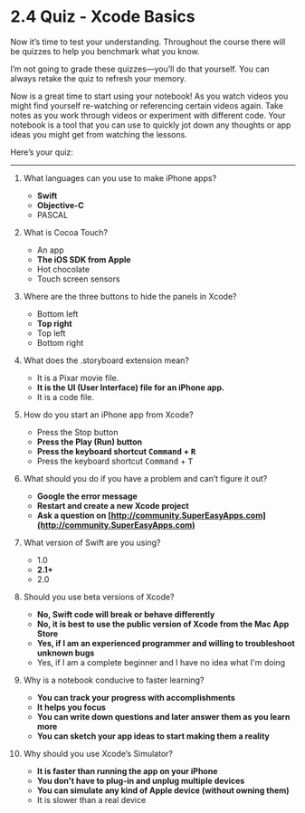 # 2.4 Quiz - Xcode Basics #

Now it’s time to test your understanding. Throughout the course there will be quizzes to help you benchmark what you know.

I’m not going to grade these quizzes—you’ll do that yourself. You can always retake the quiz to refresh your memory.

Now is a great time to start using your notebook! As you watch videos you might find yourself re-watching or referencing certain videos again. Take notes as you work through videos or experiment with different code. Your notebook is a tool that you can use to quickly jot down any thoughts or app ideas you might get from watching the lessons.

Here’s your quiz:

-----

1. What languages can you use to make iPhone apps?

	* **Swift**
	* **Objective-C**
	* PASCAL

2. What is Cocoa Touch?

	* An app
	* **The iOS SDK from Apple**
	* Hot chocolate
	* Touch screen sensors

3. Where are the three buttons to hide the panels in Xcode?
	
	* Bottom left
	* **Top right**
	* Top left
	* Bottom right

4. What does the .storyboard extension mean?

	* It is a Pixar movie file.
	* **It is the UI (User Interface) file for an iPhone app.**
	* It is a code file.

5. How do you start an iPhone app from Xcode?

	* Press the Stop button
	* **Press the Play (Run) button**
	* **Press the keyboard shortcut <kbd>Command</kbd> + <kbd>R</kbd>**
	* Press the keyboard shortcut <kbd> Command</kbd> + <kbd>T</kbd>

6. What should you do if you have a problem and can’t figure it out?
	
	* **Google the error message**
	* **Restart and create a new Xcode project**
	* **Ask a question on [http://community.SuperEasyApps.com](http://community.SuperEasyApps.com)**

7. What version of Swift are you using?

	* 1.0
	* **2.1+**
	* 2.0

8. Should you use beta versions of Xcode?

	* **No, Swift code will break or behave differently**
	* **No, it is best to use the public version of Xcode from the Mac App Store**
	* **Yes, if I am an experienced programmer and willing to troubleshoot unknown bugs**
	* Yes, if I am a complete beginner and I have no idea what I'm doing

9. Why is a notebook conducive to faster learning?

	* **You can track your progress with accomplishments**
	* **It helps you focus**
	* **You can write down questions and later answer them as you learn more**
	* **You can sketch your app ideas to start making them a reality**

10. Why should you use Xcode’s Simulator?

	* **It is faster than running the app on your iPhone**
	* **You don't have to plug-in and unplug multiple devices**
	* **You can simulate any kind of Apple device (without owning them)**
	* It is slower than a real device

